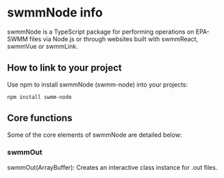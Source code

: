 # swmmNode info

swmmNode is a TypeScript package for performing operations on EPA-SWMM files via Node.js or through websites built with swmmReact, swmmVue or swmmLink.

## How to link to your project

Use npm to install swmmNode (swmm-node) into your projects:
```
npm install swmm-node
```
## Core functions

Some of the core elements of swmmNode are detailed below:

### swmmOut

swmmOut(ArrayBuffer): Creates an interactive class instance for .out files.
